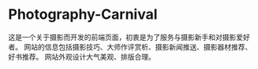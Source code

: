 # Photography-Carnival
这是一个关于摄影而开发的前端页面，初衷是为了服务与摄影新手和对摄影爱好者。
网站的信息包括摄影技巧、大师作评赏析、摄影新闻推送、摄影器材推荐、好书推荐。
网站外观设计大气美观、排版合理。
